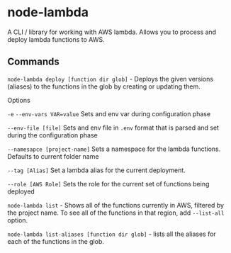 # node-lambda

A CLI / library for working with AWS lambda. Allows you to process and deploy lambda functions to AWS.

## Commands

`node-lambda deploy [function dir glob]` - Deploys the given versions (aliases) to the functions in the glob by creating or updating them.

Options

  `-e` `--env-vars VAR=value` Sets and env var during configuration phase
  
  `--env-file [file]` Sets and env file in `.env` format that is parsed and set during the configuration phase
  
  `--namesapce [project-name]` Sets a namespace for the lambda functions. Defaults to current folder name
  
  `--tag [Alias]` Set a lambda alias for the current deployment.
  
  `--role [AWS Role]` Sets the role for the current set of functions being deployed


`node-lambda list` - Shows all of the functions currently in AWS, filtered by the project name. To see all of the functions in that region, add `--list-all` option.

`node-lambda list-aliases [function dir glob]` - lists all the aliases for each of the functions in the glob.
